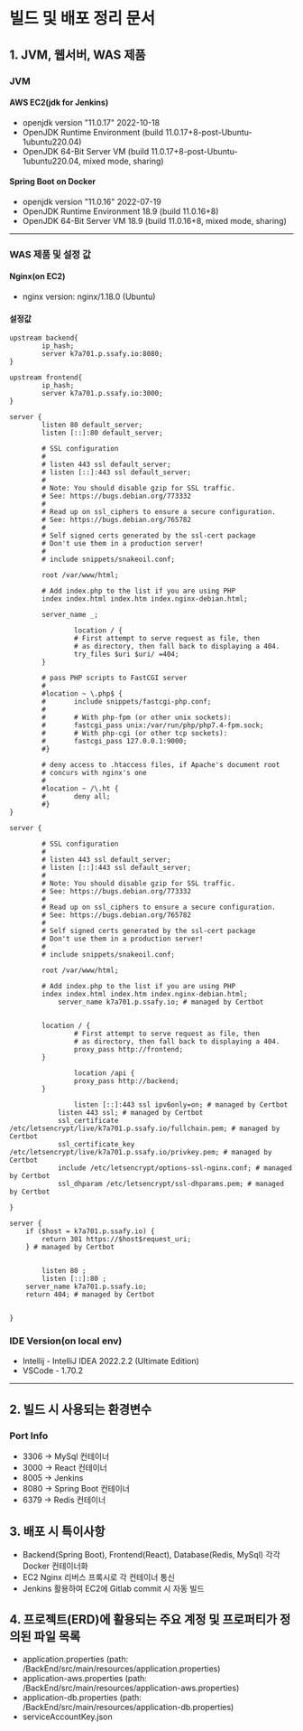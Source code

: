 # 빌드 및 배포 정리 문서

## 1. JVM, 웹서버, WAS 제품
### JVM
#### AWS EC2(jdk for Jenkins)
- openjdk version "11.0.17" 2022-10-18
- OpenJDK Runtime Environment (build 11.0.17+8-post-Ubuntu-1ubuntu220.04)
- OpenJDK 64-Bit Server VM (build 11.0.17+8-post-Ubuntu-1ubuntu220.04, mixed mode, sharing)

  
#### Spring Boot on Docker
- openjdk version "11.0.16" 2022-07-19
- OpenJDK Runtime Environment 18.9 (build 11.0.16+8)
- OpenJDK 64-Bit Server VM 18.9 (build 11.0.16+8, mixed mode, sharing)

-----------------------------------------------------------------------
### WAS 제품 및 설정 값
#### Nginx(on EC2)
- nginx version: nginx/1.18.0 (Ubuntu)

#### 설정값
```
upstream backend{
        ip_hash;
        server k7a701.p.ssafy.io:8080;
}

upstream frontend{
        ip_hash;
        server k7a701.p.ssafy.io:3000;
}

server {
        listen 80 default_server;
        listen [::]:80 default_server;

        # SSL configuration
        #
        # listen 443 ssl default_server;
        # listen [::]:443 ssl default_server;
        #
        # Note: You should disable gzip for SSL traffic.
        # See: https://bugs.debian.org/773332
        #
        # Read up on ssl_ciphers to ensure a secure configuration.
        # See: https://bugs.debian.org/765782
        #
        # Self signed certs generated by the ssl-cert package
        # Don't use them in a production server!
        #
        # include snippets/snakeoil.conf;

        root /var/www/html;

        # Add index.php to the list if you are using PHP
        index index.html index.htm index.nginx-debian.html;

        server_name _;

				location / {
                # First attempt to serve request as file, then
                # as directory, then fall back to displaying a 404.
                try_files $uri $uri/ =404;
        }

        # pass PHP scripts to FastCGI server
        #
        #location ~ \.php$ {
        #       include snippets/fastcgi-php.conf;
        #
        #       # With php-fpm (or other unix sockets):
        #       fastcgi_pass unix:/var/run/php/php7.4-fpm.sock;
        #       # With php-cgi (or other tcp sockets):
        #       fastcgi_pass 127.0.0.1:9000;
        #}

        # deny access to .htaccess files, if Apache's document root
        # concurs with nginx's one
        #
        #location ~ /\.ht {
        #       deny all;
        #}
}

server {

        # SSL configuration
        #
        # listen 443 ssl default_server;
        # listen [::]:443 ssl default_server;
        #
        # Note: You should disable gzip for SSL traffic.
        # See: https://bugs.debian.org/773332
        #
        # Read up on ssl_ciphers to ensure a secure configuration.
        # See: https://bugs.debian.org/765782
        #
        # Self signed certs generated by the ssl-cert package
        # Don't use them in a production server!
        #
        # include snippets/snakeoil.conf;

        root /var/www/html;

        # Add index.php to the list if you are using PHP
        index index.html index.htm index.nginx-debian.html;
		    server_name k7a701.p.ssafy.io; # managed by Certbot


        location / {
                # First attempt to serve request as file, then
                # as directory, then fall back to displaying a 404.
                proxy_pass http://frontend;
        }

				location /api {
                proxy_pass http://backend;
        }

				listen [::]:443 ssl ipv6only=on; # managed by Certbot
		    listen 443 ssl; # managed by Certbot
		    ssl_certificate /etc/letsencrypt/live/k7a701.p.ssafy.io/fullchain.pem; # managed by Certbot
		    ssl_certificate_key /etc/letsencrypt/live/k7a701.p.ssafy.io/privkey.pem; # managed by Certbot
		    include /etc/letsencrypt/options-ssl-nginx.conf; # managed by Certbot
		    ssl_dhparam /etc/letsencrypt/ssl-dhparams.pem; # managed by Certbot

}

server {
    if ($host = k7a701.p.ssafy.io) {
        return 301 https://$host$request_uri;
    } # managed by Certbot


        listen 80 ;
        listen [::]:80 ;
    server_name k7a701.p.ssafy.io;
    return 404; # managed by Certbot


}
```

### IDE Version(on local env)
- Intellij - IntelliJ IDEA 2022.2.2 (Ultimate Edition)
- VSCode - 1.70.2

------------------------------------------------------------
## 2. 빌드 시 사용되는 환경변수
### Port Info
- 3306 -> MySql 컨테이너 
- 3000 -> React 컨테이너
- 8005 -> Jenkins
- 8080 -> Spring Boot 컨테이너
- 6379 -> Redis 컨테이너

## 3. 배포 시 특이사항
- Backend(Spring Boot), Frontend(React), Database(Redis, MySql) 각각 Docker 컨테이너화
- EC2 Nginx 리버스 프록시로 각 컨테이너 통신
- Jenkins 활용하여 EC2에 Gitlab commit 시 자동 빌드

## 4. 프로젝트(ERD)에 활용되는 주요 계정 및 프로퍼티가 정의된 파일 목록
- application.properties (path: /BackEnd/src/main/resources/application.properties)
- application-aws.properties (path: /BackEnd/src/main/resources/application-aws.properties)
- application-db.properties (path: /BackEnd/src/main/resources/application-db.properties)
- serviceAccountKey.json
